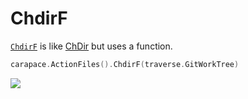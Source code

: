 # ChdirF

[`ChdirF`] is like [ChDir] but uses a function.

```go
carapace.ActionFiles().ChdirF(traverse.GitWorkTree)
```

![](./chdirF.cast)

[Chdir]:./chdir.md
[`ChdirF`]: https://pkg.go.dev/github.com/rsteube/carapace#Action.ChdirF
